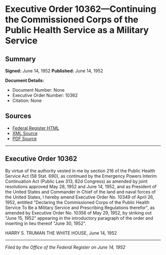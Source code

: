 # Executive Order 10362—Continuing the Commissioned Corps of the Public Health Service as a Military Service

## Summary

**Signed:** June 14, 1952
**Published:** June 14, 1952

**Document Details:**
- Document Number: None
- Executive Order Number: 10362
- Citation: None

## Sources
- [Federal Register HTML](https://www.presidency.ucsb.edu/documents/executive-order-10362-continuing-the-commissioned-corps-the-public-health-service-military)
- [XML Source](None)
- [PDF Source](None)

---

## Executive Order 10362

By virtue of the authority vested in me by section 216 of the Public Health Service Act (58 Stat. 690), as continued by the Emergency Powers Interim Continuation Act (Public Law 313, 82d Congress) as amended by joint resolutions approved May 28, 1952 and June 14, 1952, and as President of the United States and Commander in Chief of the land and naval forces of the United States, I hereby amend Executive Order No. 10349 of April 26, 1952, entitled "Declaring the Commissioned Corps of the Public Health Service To Be a Military Service and Prescribing Regulations therefor", as amended by Executive Order No. 10356 of May 29, 1952, by striking out "June 15, 1952" appearing in the introductory paragraph of the order and inserting in lieu thereof "June 30, 1952".

HARRY S. TRUMAN
THE WHITE HOUSE,
June 14, 1952

---

*Filed by the Office of the Federal Register on June 14, 1952*
